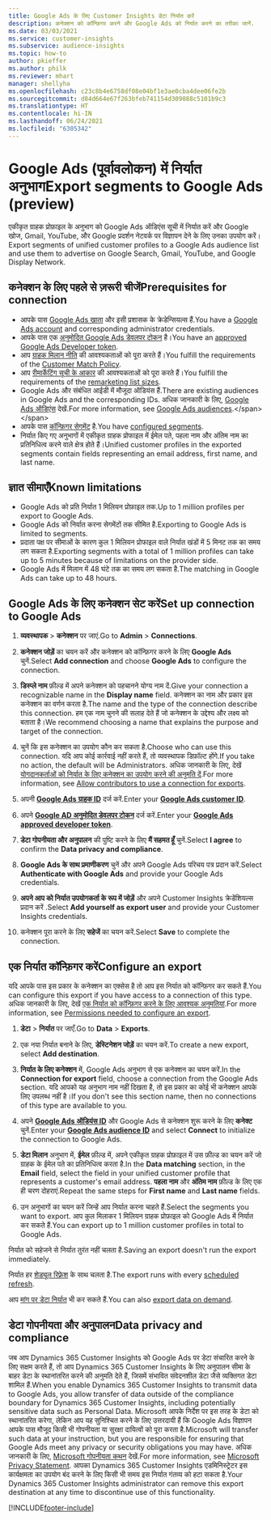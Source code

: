 ```yaml
---
title: Google Ads के लिए Customer Insights डेटा निर्यात करें
description: कनेक्शन को कॉन्फ़िगर करने और Google Ads को निर्यात करने का तरीका जानें.
ms.date: 03/03/2021
ms.service: customer-insights
ms.subservice: audience-insights
ms.topic: how-to
author: pkieffer
ms.author: philk
ms.reviewer: mhart
manager: shellyha
ms.openlocfilehash: c23c8b4e6758df08e04bf1e3ae0cba4dee06fe2b
ms.sourcegitcommit: d84d664e67f263bfeb741154d309088c5101b9c3
ms.translationtype: HT
ms.contentlocale: hi-IN
ms.lasthandoff: 06/24/2021
ms.locfileid: "6305342"
---
```

# <a name="export-segments-to-google-ads-preview"></a><span data-ttu-id="593cb-103">Google Ads (पूर्वावलोकन) में निर्यात अनुभाग</span><span class="sxs-lookup"><span data-stu-id="593cb-103">Export segments to Google Ads (preview)</span></span>

<span data-ttu-id="593cb-104">एकीकृत ग्राहक प्रोफ़ाइल के अनुभाग को Google Ads ऑडिएंस सूची में निर्यात करें और Google खोज, Gmail, YouTube, और Google प्रदर्शन नेटवर्क पर विज्ञापन देने के लिए उनका उपयोग करें।</span><span class="sxs-lookup"><span data-stu-id="593cb-104">Export segments of unified customer profiles to a Google Ads audience list and use them to advertise on Google Search, Gmail, YouTube, and Google Display Network.</span></span> 

## <a name="prerequisites-for-connection"></a><span data-ttu-id="593cb-105">कनेक्शन के लिए पहले से ज़रूरी चीजें</span><span class="sxs-lookup"><span data-stu-id="593cb-105">Prerequisites for connection</span></span>

-   <span data-ttu-id="593cb-106">आपके पास [Google Ads खाता](https://ads.google.com/) और इसी प्रशासक के क्रेडेन्सियल्स हैं.</span><span class="sxs-lookup"><span data-stu-id="593cb-106">You have a [Google Ads account](https://ads.google.com/) and corresponding administrator credentials.</span></span>
-   <span data-ttu-id="593cb-107">आपके पास एक [अनुमोदित Google Ads डेवलपर टोकन](https://developers.google.com/google-ads/api/docs/first-call/dev-token) है।</span><span class="sxs-lookup"><span data-stu-id="593cb-107">You have an [approved Google Ads Developer token](https://developers.google.com/google-ads/api/docs/first-call/dev-token).</span></span> 
-   <span data-ttu-id="593cb-108">आप [ग्राहक मिलान नीति](https://support.google.com/adspolicy/answer/6299717) की आवश्यकताओं को पूरा करते हैं।</span><span class="sxs-lookup"><span data-stu-id="593cb-108">You fulfill the requirements of the [Customer Match Policy](https://support.google.com/adspolicy/answer/6299717).</span></span>
-   <span data-ttu-id="593cb-109">आप [रीमार्केटिंग सूची के आकार](https://support.google.com/google-ads/answer/7558048) की आवश्यकताओं को पूरा करते हैं।</span><span class="sxs-lookup"><span data-stu-id="593cb-109">You fulfill the requirements of the [remarketing list sizes](https://support.google.com/google-ads/answer/7558048).</span></span>
-   <span data-ttu-id="593cb-110">Google Ads और संबंधित आईडी में मौजूदा ऑडियंस हैं.</span><span class="sxs-lookup"><span data-stu-id="593cb-110">There are existing audiences in Google Ads and the corresponding IDs.</span></span> <span data-ttu-id="593cb-111">अधिक जानकारी के लिए, [Google Ads ऑडिएंस](https://support.google.com/google-ads/answer/7558048?hl=en#:~:text=Audience%20lists%20is%20a%20section,Display%20Network%20through%20remarketing%20campaigns.) देखें.</span><span class="sxs-lookup"><span data-stu-id="593cb-111">For more information, see [Google Ads audiences](https://support.google.com/google-ads/answer/7558048?hl=en#:~:text=Audience%20lists%20is%20a%20section,Display%20Network%20through%20remarketing%20campaigns.).</span></span>
-   <span data-ttu-id="593cb-112">आपके पास [कॉन्फ़िगर सेगमेंट](segments.md) है.</span><span class="sxs-lookup"><span data-stu-id="593cb-112">You have [configured segments](segments.md).</span></span>
-   <span data-ttu-id="593cb-113">निर्यात किए गए अनुभागों में एकीकृत ग्राहक प्रोफाइल में ईमेल पते, पहला नाम और अंतिम नाम का प्रतिनिधित्व करने वाले क्षेत्र होते हैं।</span><span class="sxs-lookup"><span data-stu-id="593cb-113">Unified customer profiles in the exported segments contain fields representing an email address, first name, and last name.</span></span>

## <a name="known-limitations"></a><span data-ttu-id="593cb-114">ज्ञात सीमाएँ</span><span class="sxs-lookup"><span data-stu-id="593cb-114">Known limitations</span></span>

- <span data-ttu-id="593cb-115">Google Ads को प्रति निर्यात 1 मिलियन प्रोफ़ाइल तक.</span><span class="sxs-lookup"><span data-stu-id="593cb-115">Up to 1 million profiles per export to Google Ads.</span></span>
- <span data-ttu-id="593cb-116">Google Ads को निर्यात करना सेगमेंटों तक सीमित है.</span><span class="sxs-lookup"><span data-stu-id="593cb-116">Exporting to Google Ads is limited to segments.</span></span>
- <span data-ttu-id="593cb-117">प्रदाता पक्ष पर सीमाओं के कारण कुल 1 मिलियन प्रोफाइल वाले निर्यात खंडों में 5 मिनट तक का समय लग सकता है.</span><span class="sxs-lookup"><span data-stu-id="593cb-117">Exporting segments with a total of 1 million profiles can take up to 5 minutes because of limitations on the provider side.</span></span> 
- <span data-ttu-id="593cb-118">Google Ads में मिलान में 48 घंटे तक का समय लग सकता है.</span><span class="sxs-lookup"><span data-stu-id="593cb-118">The matching in Google Ads can take up to 48 hours.</span></span>

## <a name="set-up-connection-to-google-ads"></a><span data-ttu-id="593cb-119">Google Ads के लिए कनेक्शन सेट करें</span><span class="sxs-lookup"><span data-stu-id="593cb-119">Set up connection to Google Ads</span></span>

1. <span data-ttu-id="593cb-120">**व्यवस्थापक** > **कनेक्शन** पर जाएं.</span><span class="sxs-lookup"><span data-stu-id="593cb-120">Go to **Admin** > **Connections**.</span></span>

1. <span data-ttu-id="593cb-121">**कनेक्शन जोड़ें** का चयन करें और कनेक्शन को कॉन्फ़िगर करने के लिए **Google Ads** चुनें.</span><span class="sxs-lookup"><span data-stu-id="593cb-121">Select **Add connection** and choose **Google Ads** to configure the connection.</span></span>

1. <span data-ttu-id="593cb-122">**डिस्प्ले नाम** फ़ील्ड में अपने कनेक्शन को पहचानने योग्य नाम दें.</span><span class="sxs-lookup"><span data-stu-id="593cb-122">Give your connection a recognizable name in the **Display name** field.</span></span> <span data-ttu-id="593cb-123">कनेक्शन का नाम और प्रकार इस कनेक्शन का वर्णन करता है.</span><span class="sxs-lookup"><span data-stu-id="593cb-123">The name and the type of the connection describe this connection.</span></span> <span data-ttu-id="593cb-124">हम एक नाम चुनने की सलाह देते हैं जो कनेक्शन के उद्देश्य और लक्ष्य को बताता है।</span><span class="sxs-lookup"><span data-stu-id="593cb-124">We recommend choosing a name that explains the purpose and target of the connection.</span></span>

1. <span data-ttu-id="593cb-125">चुनें कि इस कनेक्शन का उपयोग कौन कर सकता है.</span><span class="sxs-lookup"><span data-stu-id="593cb-125">Choose who can use this connection.</span></span> <span data-ttu-id="593cb-126">यदि आप कोई कार्रवाई नहीं करते हैं, तो व्यवस्थापक डिफ़ॉल्ट होंगे.</span><span class="sxs-lookup"><span data-stu-id="593cb-126">If you take no action, the default will be Administrators.</span></span> <span data-ttu-id="593cb-127">अधिक जानकारी के लिए, देखें [योगदानकर्ताओं को निर्यात के लिए कनेक्शन का उपयोग करने की अनुमति दें](connections.md#allow-contributors-to-use-a-connection-for-exports).</span><span class="sxs-lookup"><span data-stu-id="593cb-127">For more information, see [Allow contributors to use a connection for exports](connections.md#allow-contributors-to-use-a-connection-for-exports).</span></span>

1. <span data-ttu-id="593cb-128">अपनी **[Google Ads ग्राहक ID](https://support.google.com/google-ads/answer/1704344)** दर्ज करें.</span><span class="sxs-lookup"><span data-stu-id="593cb-128">Enter your **[Google Ads customer ID](https://support.google.com/google-ads/answer/1704344)**.</span></span>

1. <span data-ttu-id="593cb-129">अपने **[Google AD अनुमोदित डेवलपर टोकन](https://developers.google.com/google-ads/api/docs/first-call/dev-token)** दर्ज करें.</span><span class="sxs-lookup"><span data-stu-id="593cb-129">Enter your **[Google Ads approved developer token](https://developers.google.com/google-ads/api/docs/first-call/dev-token)**.</span></span>

1. <span data-ttu-id="593cb-130">**डेटा गोपनीयता और अनुपालन** की पुष्टि करने के लिए **मैं सहमत हूँ** चुनें.</span><span class="sxs-lookup"><span data-stu-id="593cb-130">Select **I agree** to confirm the **Data privacy and compliance**.</span></span>

1. <span data-ttu-id="593cb-131">**Google Ads के साथ प्रमाणीकरण** चुनें और अपने Google Ads परिचय पत्र प्रदान करें.</span><span class="sxs-lookup"><span data-stu-id="593cb-131">Select **Authenticate with Google Ads** and provide your Google Ads credentials.</span></span>

1. <span data-ttu-id="593cb-132">**अपने आप को निर्यात उपयोगकर्ता के रूप में जोड़ें** और अपने Customer Insights क्रेडेंशियल्स प्रदान करें .</span><span class="sxs-lookup"><span data-stu-id="593cb-132">Select **Add yourself as export user** and provide your Customer Insights credentials.</span></span>

1. <span data-ttu-id="593cb-133">कनेक्शन पूरा करने के लिए **सहेजें** का चयन करें.</span><span class="sxs-lookup"><span data-stu-id="593cb-133">Select **Save** to complete the connection.</span></span> 

## <a name="configure-an-export"></a><span data-ttu-id="593cb-134">एक निर्यात कॉन्फ़िगर करें</span><span class="sxs-lookup"><span data-stu-id="593cb-134">Configure an export</span></span>

<span data-ttu-id="593cb-135">यदि आपके पास इस प्रकार के कनेक्शन का एक्सेस है तो आप इस निर्यात को कॉन्फ़िगर कर सकते हैं.</span><span class="sxs-lookup"><span data-stu-id="593cb-135">You can configure this export if you have access to a connection of this type.</span></span> <span data-ttu-id="593cb-136">अधिक जानकारी के लिए, देखें [एक निर्यात को कॉन्फ़िगर करने के लिए आवश्यक अनुमतियां](export-destinations.md#set-up-a-new-export).</span><span class="sxs-lookup"><span data-stu-id="593cb-136">For more information, see [Permissions needed to configure an export](export-destinations.md#set-up-a-new-export).</span></span>

1. <span data-ttu-id="593cb-137">**डेटा** > **निर्यात** पर जाएँ.</span><span class="sxs-lookup"><span data-stu-id="593cb-137">Go to **Data** > **Exports**.</span></span>

1. <span data-ttu-id="593cb-138">एक नया निर्यात बनाने के लिए, **डेस्टिनेशन जोड़ें** का चयन करें.</span><span class="sxs-lookup"><span data-stu-id="593cb-138">To create a new export, select **Add destination**.</span></span>

1. <span data-ttu-id="593cb-139">**निर्यात के लिए कनेक्शन** में, Google Ads अनुभाग से एक कनेक्शन का चयन करें.</span><span class="sxs-lookup"><span data-stu-id="593cb-139">In the **Connection for export** field, choose a connection from the Google Ads section.</span></span> <span data-ttu-id="593cb-140">यदि आपको यह अनुभाग नाम नहीं दिखता है, तो इस प्रकार का कोई भी कनेक्शन आपके लिए उपलब्ध नहीं है।</span><span class="sxs-lookup"><span data-stu-id="593cb-140">If you don't see this section name, then no connections of this type are available to you.</span></span>

1. <span data-ttu-id="593cb-141">अपने **[Google Ads ऑडियंस ID](https://support.google.com/google-ads/answer/7558048?hl=en#:~:text=Audience%20lists%20is%20a%20section,Display%20Network%20through%20remarketing%20campaigns.)** और Google Ads से कनेक्शन शुरू करने के लिए **कनेक्ट** चुनें.</span><span class="sxs-lookup"><span data-stu-id="593cb-141">Enter your **[Google Ads audience ID](https://support.google.com/google-ads/answer/7558048?hl=en#:~:text=Audience%20lists%20is%20a%20section,Display%20Network%20through%20remarketing%20campaigns.)** and select **Connect** to initialize the connection to Google Ads.</span></span>

1. <span data-ttu-id="593cb-142">**डेटा मिलान** अनुभाग में, **ईमेल** फ़ील्ड में, अपने एकीकृत ग्राहक प्रोफ़ाइल में उस फ़ील्ड का चयन करें जो ग्राहक के ईमेल पते का प्रतिनिधित्व करता है.</span><span class="sxs-lookup"><span data-stu-id="593cb-142">In the **Data matching** section, in the **Email** field, select the field in your unified customer profile that represents a customer's email address.</span></span> <span data-ttu-id="593cb-143">**पहला नाम** और **अंतिम नाम** फ़ील्ड के लिए एक ही चरण दोहराएं.</span><span class="sxs-lookup"><span data-stu-id="593cb-143">Repeat the same steps for **First name** and **Last name** fields.</span></span>

1. <span data-ttu-id="593cb-144">उन अनुभागों का चयन करें जिन्हें आप निर्यात करना चाहते हैं.</span><span class="sxs-lookup"><span data-stu-id="593cb-144">Select the segments you want to export.</span></span> <span data-ttu-id="593cb-145">आप कुल मिलाकर 1 मिलियन ग्राहक प्रोफ़ाइल को Google Ads में निर्यात कर सकते हैं.</span><span class="sxs-lookup"><span data-stu-id="593cb-145">You can export up to 1 million customer profiles in total to Google Ads.</span></span>

<span data-ttu-id="593cb-146">निर्यात को सहेजने से निर्यात तुरंत नहीं चलता है.</span><span class="sxs-lookup"><span data-stu-id="593cb-146">Saving an export doesn't run the export immediately.</span></span>

<span data-ttu-id="593cb-147">निर्यात हर [शेड्यूल रिफ़्रेश](system.md#schedule-tab) के साथ चलता है.</span><span class="sxs-lookup"><span data-stu-id="593cb-147">The export runs with every [scheduled refresh](system.md#schedule-tab).</span></span> 

<span data-ttu-id="593cb-148">आप [मांग पर डेटा निर्यात](export-destinations.md#run-exports-on-demand) भी कर सकते हैं.</span><span class="sxs-lookup"><span data-stu-id="593cb-148">You can also [export data on demand](export-destinations.md#run-exports-on-demand).</span></span> 

## <a name="data-privacy-and-compliance"></a><span data-ttu-id="593cb-149">डेटा गोपनीयता और अनुपालन</span><span class="sxs-lookup"><span data-stu-id="593cb-149">Data privacy and compliance</span></span>

<span data-ttu-id="593cb-150">जब आप Dynamics 365 Customer Insights को Google Ads पर डेटा संचारित करने के लिए सक्षम करते हैं, तो आप Dynamics 365 Customer Insights के लिए अनुपालन सीमा के बाहर डेटा के स्थानांतरित करने की अनुमति देते हैं, जिसमें संभावित संवेदनशील डेटा जैसे व्यक्तिगत डेटा शामिल हैं.</span><span class="sxs-lookup"><span data-stu-id="593cb-150">When you enable Dynamics 365 Customer Insights to transmit data to Google Ads, you allow transfer of data outside of the compliance boundary for Dynamics 365 Customer Insights, including potentially sensitive data such as Personal Data.</span></span> <span data-ttu-id="593cb-151">Microsoft आपके निर्देश पर इस तरह के डेटा को स्थानांतरित करेगा, लेकिन आप यह सुनिश्चित करने के लिए उत्तरदायी हैं कि Google Ads विज्ञापन आपके पास मौजूद किसी भी गोपनीयता या सुरक्षा दायित्वों को पूरा करता है.</span><span class="sxs-lookup"><span data-stu-id="593cb-151">Microsoft will transfer such data at your instruction, but you are responsible for ensuring that Google Ads meet any privacy or security obligations you may have.</span></span> <span data-ttu-id="593cb-152">अधिक जानकारी के लिए, [Microsoft गोपनीयता कथन](https://go.microsoft.com/fwlink/?linkid=396732) देखें.</span><span class="sxs-lookup"><span data-stu-id="593cb-152">For more information, see [Microsoft Privacy Statement](https://go.microsoft.com/fwlink/?linkid=396732).</span></span>
<span data-ttu-id="593cb-153">आपका Dynamics 365 Customer Insights एडमिनिस्ट्रेटर इस कार्यक्षमता का उपयोग बंद करने के लिए किसी भी समय इस निर्यात गंतव्य को हटा सकता है.</span><span class="sxs-lookup"><span data-stu-id="593cb-153">Your Dynamics 365 Customer Insights administrator can remove this export destination at any time to discontinue use of this functionality.</span></span>


[!INCLUDE[footer-include](../includes/footer-banner.md)]
